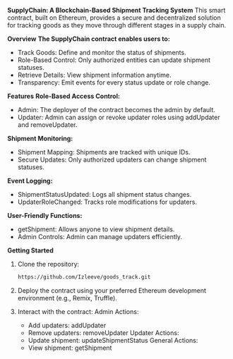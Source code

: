 **SupplyChain: A Blockchain-Based Shipment Tracking System**
This smart contract, built on Ethereum, provides a secure and decentralized solution for tracking goods as they move through different stages in a supply chain.

**Overview**
**The SupplyChain contract enables users to:**
- Track Goods: Define and monitor the status of shipments.
- Role-Based Control: Only authorized entities can update shipment statuses.
- Retrieve Details: View shipment information anytime.
- Transparency: Emit events for every status update or role change.

**Features**
**Role-Based Access Control:**
- Admin: The deployer of the contract becomes the admin by default.
- Updater: Admin can assign or revoke updater roles using addUpdater and removeUpdater.

**Shipment Monitoring:**
- Shipment Mapping: Shipments are tracked with unique IDs.
- Secure Updates: Only authorized updaters can change shipment statuses.

**Event Logging:**
- ShipmentStatusUpdated: Logs all shipment status changes.
- UpdaterRoleChanged: Tracks role modifications for updaters.

**User-Friendly Functions:**
- getShipment: Allows anyone to view shipment details.
- Admin Controls: Admin can manage updaters efficiently.

**Getting Started**

1. Clone the repository:
   ```bash
   https://github.com/Izleeve/goods_track.git
   ```
2. Deploy the contract using your preferred Ethereum development environment (e.g., Remix, Truffle).

3. Interact with the contract:
   Admin Actions:
   - Add updaters: addUpdater
   - Remove updaters: removeUpdater
   Updater Actions:
   - Update shipment: updateShipmentStatus
   General Actions:
   - View shipment: getShipment
